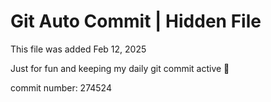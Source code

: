# Git Auto Commit | Hidden File

This file was added Feb 12, 2025

Just for fun and keeping my daily git commit active 🤪

commit number: 274524
